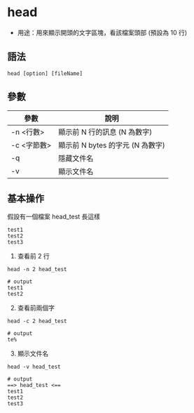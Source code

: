 # head

- 用途：用來顯示開頭的文字區塊，看該檔案頭部 (預設為 10 行)

## 語法

```shell
head [option] [fileName]
```

## 參數

| 參數        | 說明                             |
| ----------- | -------------------------------- |
| -n <行數>   | 顯示前 N 行的訊息 (N 為數字)     |
| -c <字節數> | 顯示前 N bytes 的字元 (N 為數字) |
| -q          | 隱藏文件名                       |
| -v          | 顯示文件名                       |

## 基本操作

假設有一個檔案 head_test 長這樣

```text
test1
test2
test3
```

1. 查看前 2 行

```shell
head -n 2 head_test

# output
test1
test2
```

2. 查看前兩個字

```shell
head -c 2 head_test

# output
te%
```

3. 顯示文件名

```shell
head -v head_test

# output
==> head_test <==
test1
test2
test3
```
